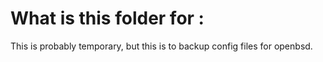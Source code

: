 # What is this folder for :

This is probably temporary, but this is to backup config files for openbsd.
